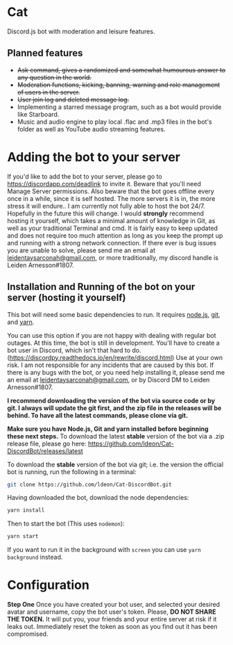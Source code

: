 # Cat
Discord.js bot with moderation and leisure features.
## Planned features
- ~~Ask command, gives a randomized and somewhat humourous answer to any question in the world.~~
- ~~Moderation functions, kicking, banning, warning and role management of users in the server.~~
- ~~User join log and deleted message log.~~
- Implementing a starred message program, such as a bot would provide like Starboard.
- Music and audio engine to play local .flac and .mp3 files in the bot's folder as well as YouTube audio streaming features.

# Adding the bot to your server
If you'd like to add the bot to your server, please go to https://discordapp.com/deadlink to invite it. Beware that you'll need Manage Server permissions. Also beware that the bot goes offline every once in a while, since it is self hosted. The more servers it is in, the more stress it will endure.. I am currently not fully able to host the bot 24/7. Hopefully in the future this will change. I would **strongly** recommend hosting it yourself, which takes a minimal amount of knowledge in Git, as well as your traditional Terminal and cmd. It is fairly easy to keep updated and does not require too much attention as long as you keep the prompt up and running with a strong network connection. If there ever is bug issues you are unable to solve, please send me an email at leidentaysarconah@gmail.com, or more traditionally, my discord handle is Leiden Arnesson#1807.

## Installation and Running of the bot on your server (hosting it yourself)
This bot will need some basic dependencies to run. It requires [node.js](https://nodejs.org/en/download/), [git](https://git-scm.com/downloads), and [yarn](https://yarnpkg.com/en/docs/install). 

You can use this option if you are not happy with dealing with regular bot outages. At this time, the bot is still in development. You'll have to create a bot user in Discord, which isn't that hard to do. (https://discordpy.readthedocs.io/en/rewrite/discord.html) Use at your own risk. I am not responsible for any incidents that are caused by this bot. If there is any bugs with the bot, or you need help installing it, please send me an email at leidentaysarconah@gmail.com, or by Discord DM to Leiden Arnesson#1807.


**I recommend downloading the version of the bot via source code or by git. I always will update the git first, and the zip file in the releases will be behind. To have all the latest commands, please clone via git.**

**Make sure you have Node.js, Git and yarn installed before beginning these next steps.**
To download the latest **stable** version of the bot via a .zip release file, please go here:
https://github.com/ldeon/Cat-DiscordBot/releases/latest

To download the **stable** version of the bot via git; i.e. the version the official bot is running, run the following in a terminal:
```bash
git clone https://github.com/ldeon/Cat-DiscordBot.git
```

Having downloaded the bot, download the node dependencies:
```bash
yarn install
```
Then to start the bot (This uses `nodemon`):
```bash
yarn start
```
If you want to run it in the background with `screen` you can use `yarn background` instead.

# Configuration
**Step One**
Once you have created your bot user, and selected your desired avatar and username, copy the bot user's token. Please, **DO NOT SHARE THE TOKEN.** It will put you, your friends and your entire server at risk if it leaks out. Immediately reset the token as soon as you find out it has been compromised.
